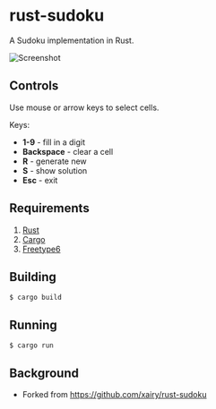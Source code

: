 rust-sudoku
===========

A Sudoku implementation in Rust.

![Screenshot](screenshot.png?raw=true "Screenshot")

## Controls

Use mouse or arrow keys to select cells.

Keys:
* **1-9** - fill in a digit
* **Backspace** - clear a cell
* **R** - generate new
* **S** - show solution
* **Esc** - exit

## Requirements

1. [Rust](http://www.rust-lang.org/install.html)
2. [Cargo](http://doc.crates.io/)
3. [Freetype6](https://github.com/PistonDevelopers/Piston-Tutorials/tree/master/getting-started#installing-dependencies)

## Building

```
$ cargo build
```

## Running

```
$ cargo run
```

## Background
* Forked from https://github.com/xairy/rust-sudoku
